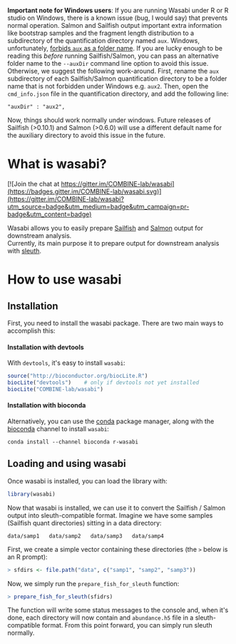 **Important note for Windows users**:  If you are running Wasabi under R or R studio on Windows, there is a known issue (bug, I would say) that prevents normal operation.  Salmon and Sailfish output important extra information like bootstrap samples and the fragment length distribution to a subdirectory of the quantification directory named `aux`.  Windows, unfortunately, [forbids `aux` as a folder name](https://blog.onetechnical.com/2006/11/16/forbidden-file-and-folder-names-on-windows/).  If you are lucky enough to be reading this *before* running Sailfish/Salmon, you can pass an alternative folder name to the `--auxDir` command line option to avoid this issue.  Otherwise, we suggest the following work-around.  First, rename the `aux` subdirectory of each Sailfish/Salmon quantification directory to be a folder name that is not forbidden under Windows e.g. `aux2`.  Then, open the `cmd_info.json` file in the quantification directory, and add the following line:

```
"auxDir" : "aux2",
```

Now, things should work normally under windows.  Future releases of Sailfish (>0.10.1) and Salmon (>0.6.0) will use a different default name for the auxiliary directory to avoid this issue in the future.

# What is wasabi?

[![Join the chat at https://gitter.im/COMBINE-lab/wasabi](https://badges.gitter.im/COMBINE-lab/wasabi.svg)](https://gitter.im/COMBINE-lab/wasabi?utm_source=badge&utm_medium=badge&utm_campaign=pr-badge&utm_content=badge)

Wasabi allows you to easily prepare [Sailfish](https://github.com/kingsfordgroup/sailfish) and [Salmon](https://github.com/COMBINE-lab/salmon) output for downstream analysis.  
Currently, its main purpose it to prepare output for downstream analysis with [sleuth](http://pachterlab.github.io/sleuth/).

# How to use wasabi


## Installation 

First, you need to install the wasabi package.  There are two main ways to accomplish this:

#### Installation with devtools
  With `devtools`, it's easy to install `wasabi`:
  ```r
  source("http://bioconductor.org/biocLite.R")
  biocLite("devtools")    # only if devtools not yet installed
  biocLite("COMBINE-lab/wasabi")
  ```
    
#### Installation with bioconda
  Alternatively, you can use the [conda](http://conda.pydata.org/miniconda.html) package manager, along with the [bioconda](https://bioconda.github.io/) channel to install `wasabi`:
  ```
  conda install --channel bioconda r-wasabi
  ```

## Loading and using wasabi

Once wasabi is installed, you can load the library with:

```r
library(wasabi)
```

Now that wasabi is installed, we can use it to convert the Sailfish / Salmon output into sleuth-compatible format.
Imagine we have some samples (Sailfish quant directories) sitting in a data directory:

```
data/samp1   data/samp2   data/samp3   data/samp4
```

First, we create a simple vector containing these directories (the `>` below is an R prompt):

```r
> sfdirs <- file.path("data", c("samp1", "samp2", "samp3"))
```

Now, we simply run the `prepare_fish_for_sleuth` function:

```r
> prepare_fish_for_sleuth(sfidrs)
```

The function will write some status messages to the console and, when it's done, each directory will now contain 
and `abundance.h5` file in a sleuth-compatible format.  From this point forward, you can simply run sleuth normally.
